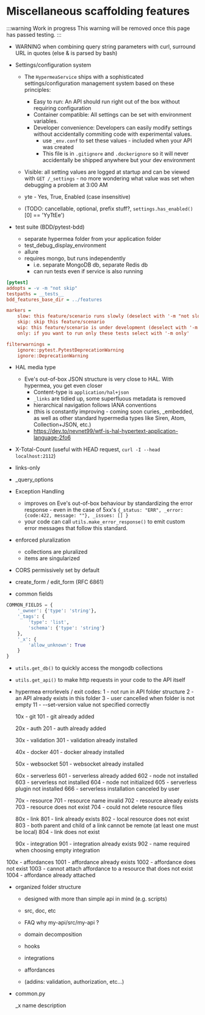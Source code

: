 # Miscellaneous scaffolding features

:::warning Work in progress
<centered-image src="/img/work-in-progress.png" />
This warning will be removed once this page has passed testing.
:::


* WARNING when combining query string parameters with curl, surround URL in quotes (else & is parsed by bash)

* Settings/configuration system
  * The `HypermeaService` ships with a sophisticated settings/configuration management system based on these principles:
    * Easy to run: An API should run right out of the box without requiring configuration
    * Container compatible: All settings can be set with environment variables.
    * Developer convenience:  Developers can easily modify settings without accidentally commiting code with experimental values.
      * use `_env.conf` to set these values - included when your API was created
      * This file is in `.gitignore` and `.dockerignore` so it will never accidentally be shipped anywhere but your dev environment
  * Visible:  all setting values are logged at startup and can be viewed with `GET /_settings` - no more wondering what value was set when debugging a problem at 3:00 AM
  * yte - Yes, True, Enabled (case insensitive)

  * (TODO: cancellable, optional, prefix stuff?,  `settings.has_enabled()`   [0] == 'YyTtEe')


* test suite (BDD/pytest-bdd)
  * separate hypermea folder from your application folder
  * test_debug_display_environment
  * allure
  * requires mongo, but runs independently 
    * i.e. separate MongoDB db, separate Redis db
    * can run tests even if service is also running

```ini
[pytest]
addopts = -v -m "not skip"
testpaths = __tests__
bdd_features_base_dir = ../features

markers =
    slow: this feature/scenario runs slowly (deselect with '-m "not slow"')
    skip: skip this feature/scenario
    wip: this feature/scenario is under development (deselect with '-m "not wip"')
    only: if you want to run only these tests select with '-m only'

filterwarnings =
    ignore::pytest.PytestDeprecationWarning
    ignore::DeprecationWarning
```


* HAL media type
  * Eve's out-of-box JSON structure is very close to HAL.  With hypermea, you get even closer
    * Content-type is `application/hal+json`
    * `_links` are tidied up, some superfluous metadata is removed
    * hierarchical navigation follows IANA conventions
    * (this is constantly improving - coming soon curies, _embedded, as well as other standard hypermedia types like Siren, Atom, Collection+JSON, etc.)
    * https://dev.to/nevnet99/wtf-is-hal-hypertext-application-language-2fo6

* X-Total-Count (useful with HEAD request, `curl -I --head localhost:2112`)
* links-only
* _query_options

* Exception Handling
  * improves on Eve's out-of-box behaviour by standardizing the error response - even in the case of 5xx's
  `{_status: "ERR", _error: {code:422, message: ""}, _issues: [] }`
  * your code can call `utils.make_error_response()` to emit custom error messages that follow this standard.

* enforced pluralization
  * collections are pluralized
  * items are singularized

* CORS permissively set by default

* create_form / edit_form (RFC 6861)

* common fields

```python
COMMON_FIELDS = {
    '_owner': {'type': 'string'},
    '_tags': {
        'type': 'list',
        'schema': {'type': 'string'}
    },
    '_x': {
        'allow_unknown': True
    }
}
```
* `utils.get_db()` to quickly access the mongodb collections

* `utils.get_api()` to make http requests in your code to the API itself

* hypermea errorlevels / exit codes:
  1 - not run in API folder structure
  2 - an API already exists in this folder
  3 - user cancelled when folder is not empty
  11 - --set-version value not specified correctly

  10x - git
  101 - git already added

  20x - auth
  201 - auth already added

  30x - validation
  301 - validation already installed

  40x - docker
  401 - docker already installed

  50x - websocket
  501 - websocket already installed

  60x - serverless
  601 - serverless already added
  602 - node not installed
  603 - serverless not installed
  604 - node not initialized
  605 - serverless plugin not installed
  666 - serverless installation canceled by user

  70x - resource
  701 - resource name invalid
  702 - resource already exists
  703 - resource does not exist
  704 - could not delete resource files

  80x - link
  801 - link already exists
  802 - local resource does not exist
  803 - both parent and child of a link cannot be remote (at least one must be local)
  804 - link does not exist

  90x - integration
  901 - integration already exists
  902 - name required when choosing empty integration

100x - affordances
1001 - affordance already exists
1002 - affordance does not exist
1003 - cannot attach affordance to a resource that does not exist
1004 - affordance already attached



* organized folder structure
    - designed with more than simple api in mind (e.g. scripts)
    - src, doc, etc
    - FAQ why my-api/src/my-api ?
    - domain decomposition
    - hooks

    - integrations
    - affordances
    - (addins: validation, authorization, etc...)

* common.py

  _x
  name
  description
